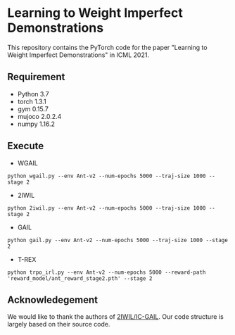 # Learning to Weight Imperfect Demonstrations

This repository contains the PyTorch code for the paper "Learning to Weight Imperfect Demonstrations" in ICML 2021.

## Requirement
 * Python 3.7
 * torch 1.3.1
 * gym 0.15.7
 * mujoco 2.0.2.4
 * numpy 1.16.2
 
## Execute
 * WGAIL
 ```
 python wgail.py --env Ant-v2 --num-epochs 5000 --traj-size 1000 --stage 2
 ```
 * 2IWIL
 ```
 python 2iwil.py --env Ant-v2 --num-epochs 5000 --traj-size 1000 --stage 2
 ```
 * GAIL
 ```
 python gail.py --env Ant-v2 --num-epochs 5000 --traj-size 1000 --stage 2
 ```
 * T-REX
 ```
 python trpo_irl.py --env Ant-v2 --num-epochs 5000 --reward-path 'reward_model/ant_reward_stage2.pth' --stage 2
 ```

## Acknowledegement
We would like to thank the authors of [2IWIL/IC-GAIL](https://github.com/kristery/Imitation-Learning-from-Imperfect-Demonstration). Our code structure is largely based on their source code.
